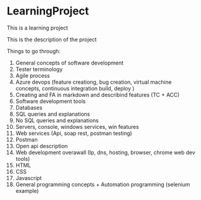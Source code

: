 # LearningProject
This is a learning project 

This is the description of the project 

Things to go through:
1. General concepts of software development
2. Tester terminology
3. Agile process
4. Azure devops (feature creationg, bug creation, virtual machine concepts, continuous integration build, deploy )
5. Creating and FA in markdown and describind features (TC + ACC)
6. Software development tools
7. Databases 
8. SQL queries and explanations
9. No SQL queries and explanations
10. Servers, console, windows services, win features
11. Web services (Api, soap rest, postman testing)
12. Postman
13. Open api description
14. Web development overawall (Ip, dns, hosting, browser, chrome web dev tools)
15. HTML
16. CSS
17. Javascript
18. General programming concepts +  Automation programming (selenium example)
